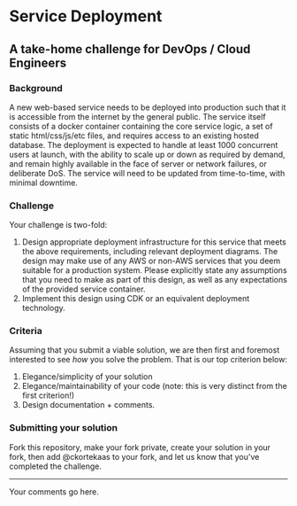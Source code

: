 # Service Deployment

## A take-home challenge for DevOps / Cloud Engineers

### Background
A new web-based service needs to be deployed into production such that it is accessible from the internet by the general public. The service itself consists of a docker container containing the core service logic, a set of static html/css/js/etc files, and requires access to an existing hosted database.
The deployment is expected to handle at least 1000 concurrent users at launch, with the ability to scale up or down as required
by demand, and remain highly available in the face of server or network failures, or deliberate DoS. The service will need to be
updated from time-to-time, with minimal downtime.

### Challenge
Your challenge is two-fold:
1. Design appropriate deployment infrastructure for this service that meets the above requirements, including relevant deployment diagrams. The design may make use of any AWS or non-AWS services that you deem suitable for a production system.
Please explicitly state any assumptions that you need to make as part of this design, as well as any expectations of the provided service container.
2. Implement this design using CDK or an equivalent deployment technology.
### Criteria
Assuming that you submit a viable solution, we are then first and foremost interested to see *how* you solve the problem. That is our top criterion below:
1. Elegance/simplicity of your solution
2. Elegance/maintainability of your code (note: this is very distinct from the first criterion!)
3. Design documentation + comments.

### Submitting your solution
Fork this repository, make your fork private, create your solution in your fork, then add @ckortekaas to your fork, and let us know that you've completed the challenge.

---

Your comments go here.

